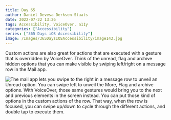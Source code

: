 ```yaml
---
title: Day 65
author: Daniel Devesa Derksen-Staats
date: 2022-07-22 13:26
tags: Accessibility, VoiceOver, a11y
categories: ["Accessibility"]
series: ["365 Days iOS Accessibility"]
image: /Images/365DaysIOSAccessibility/image143.jpg
---
```


Custom actions are also great for actions that are executed with a gesture that is overridden by VoiceOver. Think of the unread, flag and archive hidden options that you can make visible by swiping left/right on a message row in the Mail app.

![The mail app lets you swipe to the right in a message row to unveil an Unread option. You can swipe left to unveil the More, Flag and archive options. With VoiceOver, those same gestures would bring you to the next and previous elements in the screen instead. You can put those kind of options in the custom actions of the row. That way, when the row is focused, you can swipe up/down to cycle through the different actions, and double tap to execute them.](/Images/365DaysIOSAccessibility/image143.jpg)